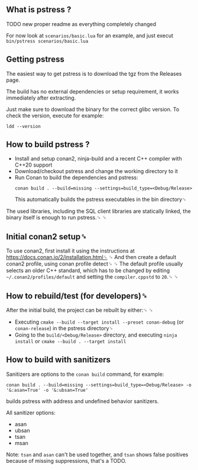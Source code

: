 ## What is pstress ?

TODO new proper readme as everything completely changed

For now look at `scenarios/basic.lua` for an example, and just execut `bin/pstress scenarios/basic.lua`

## Getting pstress

The easiest way to get pstress is to download the tgz from the Releases page.

The build has no external dependencies or setup requirement, it works immediately after extracting.

Just make sure to download the binary for the correct glibc version. To check the version, execute for example:

```
ldd --version
```

## How to build pstress ?

* Install and setup conan2, ninja-build and a recent C++ compiler with C++20 support
* Download/checkout pstress and change the working directory to it
* Run Conan to build the dependencies and pstress:
  ```
  conan build . --build=missing --settings=build_type=<Debug/Release>
  ```
  This automatically builds the pstress executables in the bin directory␍

The used libraries, including the SQL client libraries are statically linked, the binary itself is enough to run pstress.␍
␍
## Initial conan2 setup␍

To use conan2, first install it using the instructions at https://docs.conan.io/2/installation.html␍
␍
And then create a default conan2 profile, using conan profile detect␍
␍
The default profile usually selects an older C++ standard, which has to be changed by editing `~/.conan2/profiles/default` and setting the `compiler.cppstd` to `20`.␍
␍
## How to rebuild/test (for developers)␍

After the initial build, the project can be rebuilt by either:␍
␍
* Executing `cmake --build --target install --preset conan-debug` (or `conan-release`) in the pstress directory␍
* Going to the `build/<Debug/Release>` directory, and executing `ninja install` or `cmake --build . --target install`

## How to build with sanitizers

Sanitizers are options to the `conan build` command, for example:

```
conan build . --build=missing --settings=build_type=<Debug/Release> -o '&:asan=True' -o '&:ubsan=True'
```

builds pstress with address and undefined behavior sanitizers.

All sanitizer options:

* asan
* ubsan
* tsan
* msan

Note: `tsan` and `asan` can't be used together, and `tsan` shows false positives because of missing suppressions, that's a TODO.
